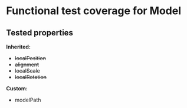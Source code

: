 # Functional test coverage for Model
## Tested properties

**Inherited:**
- ~~localPosition~~
- ~~alignment~~
- ~~localScale~~
- ~~localRotation~~

**Custom:**
- modelPath